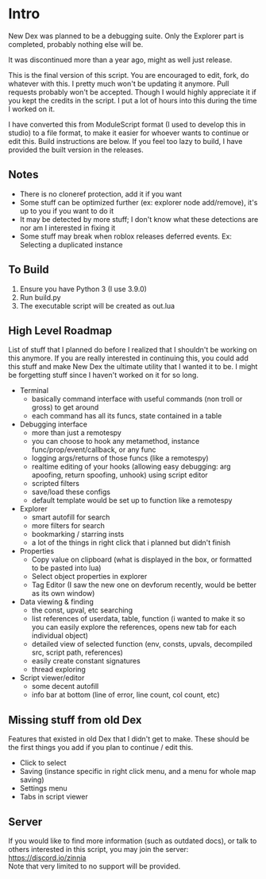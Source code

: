 # Intro
New Dex was planned to be a debugging suite. Only the Explorer part is completed, probably nothing else will be.

It was discontinued more than a year ago, might as well just release.
	
This is the final version of this script.
You are encouraged to edit, fork, do whatever with this. I pretty much won't be updating it anymore. Pull requests probably won't be accepted.
Though I would highly appreciate it if you kept the credits in the script. I put a lot of hours into this during the time I worked on it.

I have converted this from ModuleScript format (I used to develop this in studio) to a file format, to make it easier for whoever wants to continue or edit this. Build instructions are below.
If you feel too lazy to build, I have provided the built version in the releases.

## Notes
- There is no cloneref protection, add it if you want
- Some stuff can be optimized further (ex: explorer node add/remove), it's up to you if you want to do it
- It may be detected by more stuff; I don't know what these detections are nor am I interested in fixing it
- Some stuff may break when roblox releases deferred events. Ex: Selecting a duplicated instance

## To Build
1. Ensure you have Python 3 (I use 3.9.0)
2. Run build.py
3. The executable script will be created as out.lua

## High Level Roadmap
List of stuff that I planned do before I realized that I shouldn't be working on this anymore. If you are really interested in continuing this, you could add this stuff and make New Dex the ultimate utility that I wanted it to be. I might be forgetting stuff since I haven't worked on it for so long.
- Terminal
	* basically command interface with useful commands (non troll or gross) to get around
	* each command has all its funcs, state contained in a table
- Debugging interface
	* more than just a remotespy
	* you can choose to hook any metamethod, instance func/prop/event/callback, or any func
	* logging args/returns of those funcs (like a remotespy)
	* realtime editing of your hooks (allowing easy debugging: arg apoofing, return spoofing, unhook) using script editor
	* scripted filters
	* save/load these configs
	* default template would be set up to function like a remotespy
- Explorer
	* smart autofill for search
	* more filters for search
	* bookmarking / starring insts
	* a lot of the things in right click that i planned but didn't finish
- Properties
	* Copy value on clipboard (what is displayed in the box, or formatted to be pasted into lua)
	* Select object properties in explorer
	* Tag Editor (I saw the new one on devforum recently, would be better as its own window)
- Data viewing & finding
	* the const, upval, etc searching
	* list references of userdata, table, function (i wanted to make it so you can easily explore the references, opens new tab for each individual object)
	* detailed view of selected function (env, consts, upvals, decompiled src, script path, references)
	* easily create constant signatures
	* thread exploring
- Script viewer/editor
	* some decent autofill
	* info bar at bottom (line of error, line count, col count, etc)

## Missing stuff from old Dex
Features that existed in old Dex that I didn't get to make. These should be the first things you add if you plan to continue / edit this.
- Click to select
- Saving (instance specific in right click menu, and a menu for whole map saving)
- Settings menu
- Tabs in script viewer

## Server
If you would like to find more information (such as outdated docs), or talk to others interested in this script, you may join the server:<br>https://discord.io/zinnia<br>
Note that very limited to no support will be provided.
